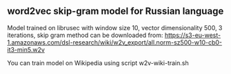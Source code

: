 word2vec skip-gram model for Russian language 
--------------------------------------------

Model trained on librusec with window size 10, vector dimensionality 500, 3 iterations, skip gram method can be downloaded from:
https://s3-eu-west-1.amazonaws.com/dsl-research/wiki/w2v_export/all.norm-sz500-w10-cb0-it3-min5.w2v

You can train model on Wikipedia using script w2v-wiki-train.sh
